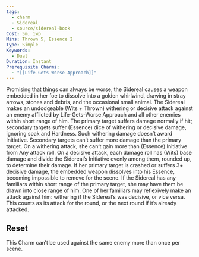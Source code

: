 ```yaml
---
tags:
  - charm
  - Sidereal
  - source/sidereal-book
Cost: 5m, 1wp
Mins: Thrown 5, Essence 2
Type: Simple
Keywords:
  - Dual
Duration: Instant
Prerequisite Charms:
  - "[[Life-Gets-Worse Approach]]"
---
```

Promising that things can always be worse, the Sidereal causes a weapon embedded in her foe to dissolve into a golden whirlwind, drawing in stray arrows, stones and debris, and the occasional small animal. The Sidereal makes an undodgeable (Wits + Thrown) withering or decisive attack against an enemy afflicted by Life-Gets-Worse Approach and all other enemies within short range of him. The primary target suffers damage normally if hit; secondary targets suffer (Essence) dice of withering or decisive damage, ignoring soak and Hardness. Such withering damage doesn’t award Initiative. Secondary targets can’t suffer more damage than the primary target. On a withering attack, she can’t gain more than (Essence) Initiative from Any attack roll. On a decisive attack, each damage roll has (Wits) base damage and divide the Sidereal’s Initiative evenly among them, rounded up, to determine their damage. If her primary target is crashed or suffers 3+ decisive damage, the embedded weapon dissolves into his Essence, becoming impossible to remove for the scene. If the Sidereal has any familiars within short range of the primary target, she may have them be drawn into close range of him. One of her familiars may reflexively make an attack against him: withering if the Sidereal’s was decisive, or vice versa. This counts as its attack for the round, or the next round if it’s already attacked. 
## Reset
This Charm can’t be used against the same enemy more than once per scene.